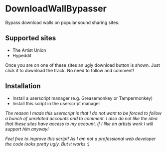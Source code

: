 # DownloadWallBypasser
Bypass download walls on popular sound sharing sites.

## Supported sites
+ The Artist Union
+ Hypeddit

Once you are on one of these sites an ugly download button is shown. Just click it to download the track. No need to follow and comment!

## Installation
+ Install a userscript manager (e.g. Greasemonkey or Tampermonkey)
+ Install this script in the userscript manager


*The reason I made this userscript is that I do not want to be forced to follow a bunch of unrelated accounts and to comment. I also do not like the idea that these sites have access to my account. If I like an artists work I will support him anyway!*

*Feel free to improve this script! As I am not a professional web developer the code looks pretty ugly. But it works :)*
